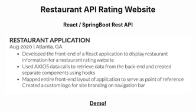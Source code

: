 
<center>
        <h2>Restaurant API Rating Website</h2>
        <h4> React / SpringBoot Rest API</h4>
</center>


<!-- [Link](url) and  -->

![Image](images/restaurant-app-screenshot.png)

<center><b><a href="https://www.youtube.com/watch?v=dwS9b3YqnFs">Demo!</a></b></center>


